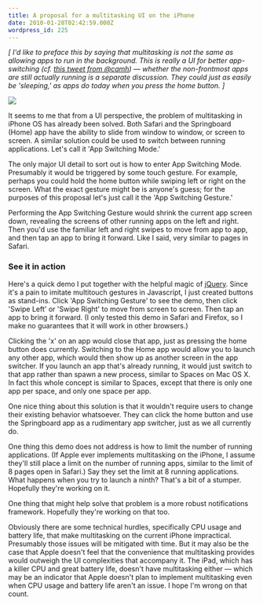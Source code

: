 ```yaml
---
title: A proposal for a multitasking UI on the iPhone
date: 2010-01-28T02:42:59.000Z
wordpress_id: 225
---
```


_\[ I'd like to preface this by saying that multitasking is not the same as allowing apps to run in the background. This is really a UI for better app-switching (cf. [this tweet from @camh](https://twitter.com/camh/statuses/8874382135)) — whether the non-frontmost apps are still actually running is a separate discussion. They could just as easily be 'sleeping,' as apps do today when you press the home button. \]_

![](http://www.pascal.com/misc/iphone-switcher/preview.png) 

It seems to me that from a UI perspective, the problem of multitasking in iPhone OS has already been solved. Both Safari and the Springboard (Home) app have the ability to slide from window to window, or screen to screen. A similar solution could be used to switch between running applications. Let's call it 'App Switching Mode.'

The only major UI detail to sort out is how to enter App Switching Mode. Presumably it would be triggered by some touch gesture. For example, perhaps you could hold the home button while swiping left or right on the screen. What the exact gesture might be is anyone's guess; for the purposes of this proposal let's just call it the 'App Switching Gesture.'

Performing the App Switching Gesture would shrink the current app screen down, revealing the screens of other running apps on the left and right. Then you'd use the familiar left and right swipes to move from app to app, and then tap an app to bring it forward. Like I said, very similar to pages in Safari.

### See it in action

Here's a quick demo I put together with the helpful magic of [jQuery](http://www.jquery.com). Since it's a pain to imitate multitouch gestures in Javascript, I just created buttons as stand-ins. Click 'App Switching Gesture' to see the demo, then click 'Swipe Left' or 'Swipe Right' to move from screen to screen. Then tap an app to bring it forward. (I only tested this demo in Safari and Firefox, so I make no guarantees that it will work in other browsers.)

Clicking the 'x' on an app would close that app, just as pressing the home button does currently. Switching to the Home app would allow you to launch any other app, which would then show up as another screen in the app switcher. If you launch an app that's already running, it would just switch to that app rather than spawn a new process, similar to Spaces on Mac OS X. In fact this whole concept is similar to Spaces, except that there is only one app per space, and only one space per app.

One nice thing about this solution is that it wouldn't require users to change their existing behavior whatsoever. They can click the home button and use the Springboard app as a rudimentary app switcher, just as we all currently do.

One thing this demo does not address is how to limit the number of running applications. (If Apple ever implements multitasking on the iPhone, I assume they'll still place a limit on the number of running apps, similar to the limit of 8 pages open in Safari.) Say they set the limit at 8 running applications. What happens when you try to launch a ninth? That's a bit of a stumper. Hopefully they're working on it.

One thing that might help solve that problem is a more robust notifications framework. Hopefully they're working on that too.

Obviously there are some technical hurdles, specifically CPU usage and battery life, that make multitasking on the current iPhone impractical. Presumably those issues will be mitigated with time. But it may also be the case that Apple doesn't feel that the convenience that multitasking provides would outweigh the UI complexities that accompany it. The iPad, which has a killer CPU and great battery life, doesn't have multitasking either — which may be an indicator that Apple doesn't plan to implement multitasking even when CPU usage and battery life aren't an issue. I hope I'm wrong on that count.


